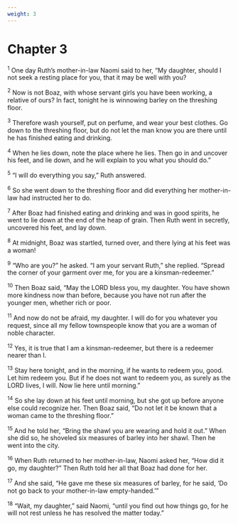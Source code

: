 ```yaml
---
weight: 3
---
```


# Chapter 3

<sup>1</sup> One day Ruth’s mother-in-law Naomi said to her, “My daughter, should I not seek a resting place for you, that it may be well with you? 

<sup>2</sup> Now is not Boaz, with whose servant girls you have been working, a relative of ours? In fact, tonight he is winnowing barley on the threshing floor. 

<sup>3</sup> Therefore wash yourself, put on perfume, and wear your best clothes. Go down to the threshing floor, but do not let the man know you are there until he has finished eating and drinking. 

<sup>4</sup> When he lies down, note the place where he lies. Then go in and uncover his feet, and lie down, and he will explain to you what you should do.” 

<sup>5</sup> “I will do everything you say,” Ruth answered. 

<sup>6</sup> So she went down to the threshing floor and did everything her mother-in-law had instructed her to do. 

<sup>7</sup> After Boaz had finished eating and drinking and was in good spirits, he went to lie down at the end of the heap of grain. Then Ruth went in secretly, uncovered his feet, and lay down. 

<sup>8</sup> At midnight, Boaz was startled, turned over, and there lying at his feet was a woman! 

<sup>9</sup> “Who are you?” he asked. “I am your servant Ruth,” she replied. “Spread the corner of your garment over me, for you are a kinsman-redeemer.” 

<sup>10</sup> Then Boaz said, “May the LORD bless you, my daughter. You have shown more kindness now than before, because you have not run after the younger men, whether rich or poor. 

<sup>11</sup> And now do not be afraid, my daughter. I will do for you whatever you request, since all my fellow townspeople know that you are a woman of noble character. 

<sup>12</sup> Yes, it is true that I am a kinsman-redeemer, but there is a redeemer nearer than I. 

<sup>13</sup> Stay here tonight, and in the morning, if he wants to redeem you, good. Let him redeem you. But if he does not want to redeem you, as surely as the LORD lives, I will. Now lie here until morning.” 

<sup>14</sup> So she lay down at his feet until morning, but she got up before anyone else could recognize her. Then Boaz said, “Do not let it be known that a woman came to the threshing floor.” 

<sup>15</sup> And he told her, “Bring the shawl you are wearing and hold it out.” When she did so, he shoveled six measures of barley into her shawl. Then he went into the city. 

<sup>16</sup> When Ruth returned to her mother-in-law, Naomi asked her, “How did it go, my daughter?” Then Ruth told her all that Boaz had done for her. 

<sup>17</sup> And she said, “He gave me these six measures of barley, for he said, ‘Do not go back to your mother-in-law empty-handed.’” 

<sup>18</sup> “Wait, my daughter,” said Naomi, “until you find out how things go, for he will not rest unless he has resolved the matter today.” 


